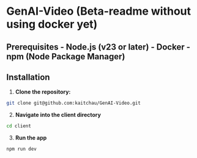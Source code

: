 # GenAI-Video (Beta-readme without using docker yet)


## Prerequisites - Node.js (v23 or later) - Docker - npm (Node Package Manager)

## Installation 

1. **Clone the repository:** 
```bash 
git clone git@github.com:kaitchau/GenAI-Video.git
```

2. **Navigate into the client directory**
```bash 
cd client
```

3. **Run the app**
```bash 
npm run dev
```
